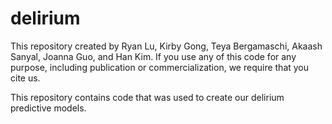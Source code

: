 # delirium

This repository created by Ryan Lu, Kirby Gong, Teya Bergamaschi, Akaash Sanyal, Joanna Guo, and Han Kim. 
If you use any of this code for any purpose, including publication or commercialization, we require that you cite us. 

This repository contains code that was used to create our delirium predictive models. 
